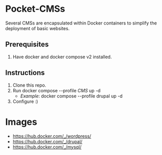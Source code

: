 # Pocket-CMSs
Several CMSs are encapsulated within Docker containers to simplify the deployment of basic websites.

## Prerequisites
1. Have docker and docker compose v2 installed.

## Instructions
1. Clone this repo.
2. Run docker compose --profile _CMS_ up -d
   - *Example*: docker compose --profile drupal up -d
3. Configure :)

# Images
- https://hub.docker.com/_/wordpress/
- https://hub.docker.com/_/drupal/
- https://hub.docker.com/_/mysql/